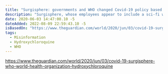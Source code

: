```yaml
---
title: "Surgisphere: governments and WHO changed Covid-19 policy based on suspect data from tiny US company"
description: "Surgisphere, whose employees appear to include a sci-fi writer and adult content model, provided database behind Lancet and New England Journal of Medicine hydroxychloroquine studies"
date: 2020-06-03 14:47:00.10 -5
dateAdded: 2022-08-09 22:59:43.10 -5
isBasedOn: "https://www.theguardian.com/world/2020/jun/03/covid-19-surgisphere-who-world-health-organization-hydroxychloroquine"
tags:
  - Misinformation
  - Hydroxychloroquine
  - WHO
---
```


https://www.theguardian.com/world/2020/jun/03/covid-19-surgisphere-who-world-health-organization-hydroxychloroquine
